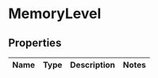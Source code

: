 

# MemoryLevel


## Properties

| Name | Type | Description | Notes |
|------------ | ------------- | ------------- | -------------|



